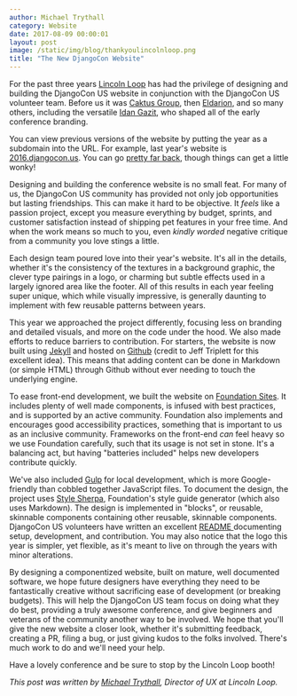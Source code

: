 ```yaml
---
author: Michael Trythall
category: Website
date: 2017-08-09 00:00:01
layout: post
image: /static/img/blog/thankyoulincolnloop.png
title: "The New DjangoCon Website"
---
```


For the past three years [Lincoln Loop](https://lincolnloop.com/) has had the privilege of designing and building the DjangoCon US website in conjunction with the DjangoCon US volunteer team. Before us it was [Caktus Group](https://www.caktusgroup.com/), then [Eldarion](http://eldarion.com/), and so many others, including the versatile [Idan Gazit](http://gazit.me/), who shaped all of the early conference branding.

You can view previous versions of the website by putting the year as a subdomain into the URL. For example, last year's website is [2016.djangocon.us](https://2016.djangocon.us). You can go [pretty far back](https://2008.djangocon.us/), though things can get a little wonky!

Designing and building the conference website is no small feat. For many of us, the DjangoCon US community has provided not only job opportunities but lasting friendships. This can make it hard to be objective. It *feels* like a passion project, except you measure everything by budget, sprints, and customer satisfaction instead of shipping pet features in your free time. And when the work means so much to you, even *kindly worded* negative critique from a community you love stings a little.

Each design team poured love into their year's website. It's all in the details, whether it's the consistency of the textures in a background graphic, the clever type pairings in a logo, or charming but subtle effects used in a largely ignored area like the footer. All of this results in each year feeling super unique, which while visually impressive, is generally daunting to implement with few reusable patterns between years.

This year we approached the project differently, focusing less on branding and detailed visuals, and more on the code under the hood. We also made efforts to reduce barriers to contribution. For starters, the website is now built using [Jekyll](https://jekyllrb.com/) and hosted on [Github](https://github.com/djangocon/2017.djangocon.us) (credit to Jeff Triplett for this excellent idea). This means that adding content can be done in Markdown (or simple HTML) through Github without ever needing to touch the underlying engine.

To ease front-end development, we built the website on [Foundation Sites](http://foundation.zurb.com/sites.html). It includes plenty of well made components, is infused with best practices, and is supported by an active community. Foundation also implements and encourages good accessibility practices, something that is important to us as an inclusive community. Frameworks on the front-end *can* feel heavy so we use Foundation carefully, such that its usage is not set in stone. It's a balancing act, but having "batteries included" helps new developers contribute quickly.

We've also included [Gulp](https://gulpjs.com/) for local development, which is more Google-friendly than cobbled together JavaScript files. To document the design, the project uses [Style Sherpa](http://foundation.zurb.com/sites/docs/style-sherpa.html), Foundation's style guide generator (which also uses Markdown). The design is implemented in "blocks", or reusable, skinnable components containing other reusable, skinnable components. DjangoCon US volunteers have written an excellent [README ](https://github.com/djangocon/2017.djangocon.us/blob/master/README.md) documenting setup, development, and contribution. You may also notice that the logo this year is simpler, yet flexible, as it's meant to live on through the years with minor alterations.

By designing a componentized website, built on mature, well documented software, we hope future designers have everything they need to be fantastically creative without sacrificing ease of development (or breaking budgets). This will help the DjangoCon US team focus on doing what they do best, providing a truly awesome conference, and give beginners and veterans of the community another way to be involved. We hope that you'll give the new website a closer look, whether it's submitting feedback, creating a PR, filing a bug, or just giving kudos to the folks involved. There's much work to do and we'll need your help.

Have a lovely conference and be sure to stop by the Lincoln Loop booth!

*This post was written by [Michael Trythall](https://lincolnloop.com/team/michael-trythall/), Director of UX at Lincoln Loop.*
